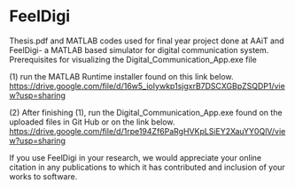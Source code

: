 # FeelDigi
Thesis.pdf and MATLAB codes used for final year project done at AAiT and FeelDigi- a MATLAB based simulator for digital communication system.
Prerequisites for visualizing the Digital_Communication_App.exe file

  (1) run the MATLAB Runtime installer found on this link below.
      https://drive.google.com/file/d/16w5_ioIywkp1sjgxrB7DSCXGBpZSQDP1/view?usp=sharing

  (2) After finishing (1), run the Digital_Communication_App.exe found on the uploaded files in Git Hub or on the link below.
      https://drive.google.com/file/d/1rpe194Zf6PaRgHVKpLSiEY2XauYY0QlV/view?usp=sharing

If you use FeelDigi in your research, we would appreciate your online citation in any publications to which it has contributed and inclusion of your works to software.
